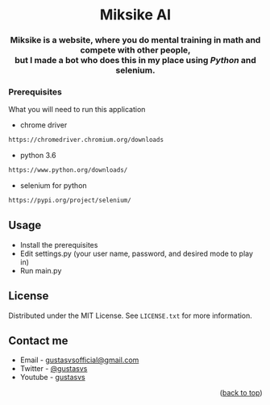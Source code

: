 <!-- Title -->
<div align="center">
  <h1 align="center">Miksike AI</h1>
</div>
<div align="center">
  <h3>Miksike is a website, where you do mental training in math and compete with other people,<br> but I made a bot who does this in my place using <em>Python</em> and selenium.</h3>
</div>

### Prerequisites

What you will need to run this application
 * chrome driver
 ```sh
 https://chromedriver.chromium.org/downloads
 ```
 * python 3.6
 ```sh
 https://www.python.org/downloads/
 ```
 * selenium for python
 ```sh
 https://pypi.org/project/selenium/
 ```

## Usage

* Install the prerequisites
* Edit settings.py (your user name, password, and desired mode to play in)
* Run main.py 

## License

Distributed under the MIT License. See `LICENSE.txt` for more information.

## Contact me

* Email - gustasvsofficial@gmail.com
* Twitter - [@gustasvs](https://twitter.com/gustasvs)
* Youtube - [gustasvs](https://www.youtube.com/gustasvs)

<p align="right">(<a href="#top">back to top</a>)</p>
